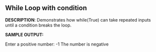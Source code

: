## **While Loop with condition** 

**DESCRIPTION**: 
Demonstrates how while(True) can take repeated inputs until a condition breaks the loop.  

**SAMPLE OUTPUT:**

Enter a positive number: -1 
The number is negative
